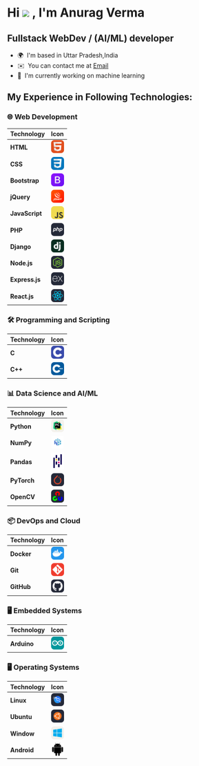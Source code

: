 Hi ![](https://user-images.githubusercontent.com/18350557/176309783-0785949b-9127-417c-8b55-ab5a4333674e.gif) , I'm Anurag Verma
=================================================================================================================================

Fullstack WebDev / (AI/ML) developer
------------------------------------


* 🌍  I'm based in Uttar Pradesh,India
* ✉️  You can contact me at [Email](mailto:anurag5055@gmail.com)
* 🚀  I'm currently working on machine learning


## My Experience in Following Technologies:

### 🌐 Web Development
| Technology          | Icon                               |
|---------------------|------------------------------------|
| **HTML**            | <img src="./icons/HTML.svg" style="width: 30px"> |
| **CSS**             | <img src="./icons/CSS.svg" style="width: 30px"> |
| **Bootstrap**       | <img src="./icons/Bootstrap.svg" style="width: 30px"> |
| **jQuery**          | <img src="./icons/JQuery.svg" style="width: 30px"> |
| **JavaScript**      | <img src="./icons/JavaScript.svg" style="width: 30px"> |
| **PHP**             | <img src="./icons/PHP-Dark.svg" style="width: 30px"> |
| **Django**          | <img src="./icons/Django.svg" style="width: 30px"> |
| **Node.js**         | <img src="./icons/NodeJS-Dark.svg" style="width: 30px"> |
| **Express.js**      | <img src="./icons/ExpressJS-Dark.svg" style="width: 30px"> |
| **React.js**        | <img src="./icons/React-Dark.svg" style="width: 30px"> |

### 🛠️ Programming and Scripting
| Technology          | Icon                               |
|---------------------|------------------------------------|
| **C**               | <img src="./icons/C.svg" style="width: 30px"> |
| **C++**             | <img src="./icons/CPP.svg" style="width: 30px"> |

### 📊 Data Science and AI/ML
| Technology          | Icon                               |
|---------------------|------------------------------------|
| **Python**          | <img src="./icons/PyCharm-Light.svg" style="width: 30px"> |
| **NumPy**           | <img src="./icons/numpy.png" style="width: 30px"> |
| **Pandas**          | <img src="./icons/pandas.png" style="width: 30px"> |
| **PyTorch**         | <img src="./icons/PyTorch-Dark.svg" style="width: 30px"> |
| **OpenCV**          | <img src="./icons/OpenCV-Dark.svg" style="width: 30px"> |

### 📦 DevOps and Cloud
| Technology          | Icon                               |
|---------------------|------------------------------------|
| **Docker**          | <img src="./icons/Docker.svg" style="width: 30px"> |
| **Git**             | <img src="./icons/Git.svg" style="width: 30px"> |
| **GitHub**          | <img src="./icons/Github-Dark.svg" style="width: 30px"> |

### 🖥️ Embedded Systems
| Technology          | Icon                               |
|---------------------|------------------------------------|
| **Arduino**         | <img src="./icons/Arduino.svg" style="width: 30px"> |

### 🖥️ Operating Systems
| Technology          | Icon                               |
|---------------------|------------------------------------|
| **Linux**           | <img src="./icons/Kali-Dark.svg" style="width: 30px"> |
| **Ubuntu**          | <img src="./icons/Ubuntu-Dark.svg" style="width: 30px"> |
| **Window**          | <img src="./icons/Windows-Light.svg" style="width: 30px"> |
| **Android**          | <img src="./icons/android.svg" style="width: 30px"> |
